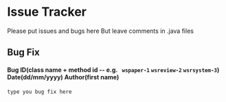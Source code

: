 # Issue Tracker
Please put issues and bugs here
But leave comments in .java files

## Bug Fix 
 
#### Bug ID(class name + method id -- e.g. ``` wspaper-1``` ```wsreview-2``` ```wsrsystem-3```) Date(dd/mm/yyyy) Author(first name) 
	type you bug fix here